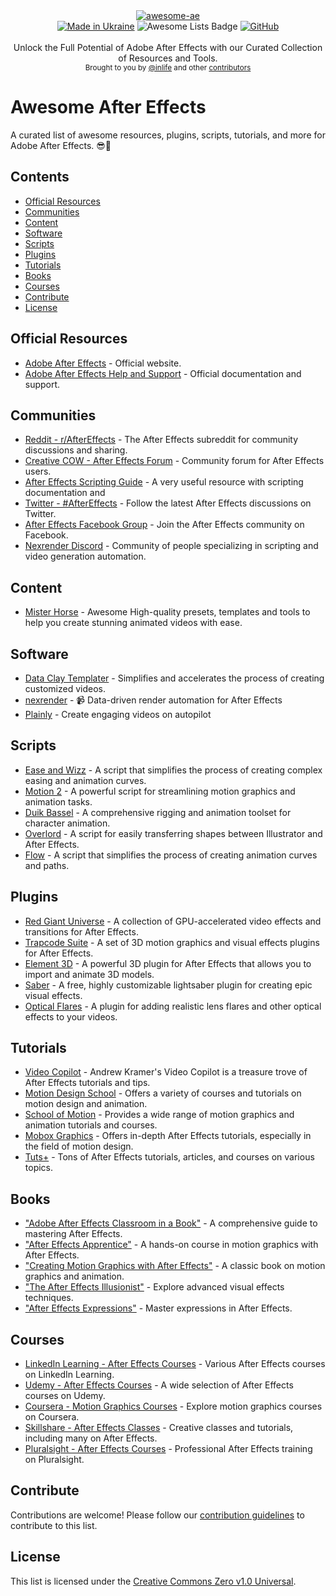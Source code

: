 <div align="center">
    <a href="https://github.com/inlife/awesome-ae"><img src="https://github.com/inlife/awesome-ae/assets/2182108/2f308a1c-fe5f-41a0-86be-3653c713d3ba" alt="awesome-ae" /></a>
</div>

<div align="center">
    <a href="https://stand-with-ukraine.pp.ua"><img src="https://img.shields.io/badge/made_in-Ukraine-ffd700.svg?labelColor=0057b7&style=for-the-badge" alt="Made in Ukraine" /></a>
    <img src="https://img.shields.io/badge/Awesome%20Lists-FC60A8?logo=awesomelists&logoColor=fff&style=for-the-badge" alt="Awesome Lists Badge">
    <a href="LICENSE"><img alt="GitHub" src="https://img.shields.io/github/license/inlife/awesome-ae?style=for-the-badge"></a>
</div>

<br />

<div align="center">
  Unlock the Full Potential of Adobe After Effects with our Curated Collection of Resources and Tools.
</div>

<div align="center">
  <sub>
    Brought to you by <a href="https://github.com/inlife">@inlife</a>
    and other <a href="https://github.com/zpl-c/librg/graphs/contributors">contributors</a>
  </sub>
</div>

# Awesome After Effects

A curated list of awesome resources, plugins, scripts, tutorials, and more for Adobe After Effects. 😎🚀

## Contents

- [Official Resources](#official-resources)
- [Communities](#communities)
- [Content](#content)
- [Software](#software)
- [Scripts](#scripts)
- [Plugins](#plugins)
- [Tutorials](#tutorials)
- [Books](#books)
- [Courses](#courses)
- [Contribute](#contribute)
- [License](#license)

## Official Resources

- [Adobe After Effects](https://www.adobe.com/products/aftereffects.html) - Official website.
- [Adobe After Effects Help and Support](https://helpx.adobe.com/after-effects.html) - Official documentation and support.

## Communities

- [Reddit - r/AfterEffects](https://www.reddit.com/r/AfterEffects/) - The After Effects subreddit for community discussions and sharing.
- [Creative COW - After Effects Forum](https://forums.creativecow.net/adobeaftereffects) - Community forum for After Effects users.
- [After Effects Scripting Guide](https://ae-scripting.docsforadobe.dev/) - A very useful resource with scripting documentation and
- [Twitter - #AfterEffects](https://twitter.com/hashtag/AfterEffects) - Follow the latest After Effects discussions on Twitter.
- [After Effects Facebook Group](https://www.facebook.com/groups/aftereffectscommunity) - Join the After Effects community on Facebook.
- [Nexrender Discord](https://discord.gg/S2JtRcB) - Community of people specializing in scripting and video generation automation.

## Content
- [Mister Horse](https://misterhorse.com/) - Awesome High-quality presets, templates and tools to help you create stunning animated videos with ease.

## Software
 - [Data Clay Templater](https://dataclay.com/templater/) - Simplifies and accelerates the process of creating customized videos.
 - [nexrender](https://github.com/inlife/nexrender) - 📹 Data-driven render automation for After Effects
 - [Plainly](https://www.plainlyvideos.com/) - Create engaging videos on autopilot

## Scripts

- [Ease and Wizz](http://aescripts.com/ease-and-wizz/) - A script that simplifies the process of creating complex easing and animation curves.
- [Motion 2](http://aescripts.com/motion/) - A powerful script for streamlining motion graphics and animation tasks.
- [Duik Bassel](https://rainboxprod.coop/en/tools/duik/) - A comprehensive rigging and animation toolset for character animation.
- [Overlord](http://battleaxe.co/overlord) - A script for easily transferring shapes between Illustrator and After Effects.
- [Flow](https://aescripts.com/flow/) - A script that simplifies the process of creating animation curves and paths.

## Plugins

- [Red Giant Universe](https://www.redgiant.com/universe/) - A collection of GPU-accelerated video effects and transitions for After Effects.
- [Trapcode Suite](https://www.redgiant.com/products/trapcode-suite/) - A set of 3D motion graphics and visual effects plugins for After Effects.
- [Element 3D](https://www.videocopilot.net/products/element2/) - A powerful 3D plugin for After Effects that allows you to import and animate 3D models.
- [Saber](https://www.videocopilot.net/blog/2016/03/new-plug-in-saber-now-available-100-free/) - A free, highly customizable lightsaber plugin for creating epic visual effects.
- [Optical Flares](https://www.videocopilot.net/products/opticalflares/) - A plugin for adding realistic lens flares and other optical effects to your videos.

## Tutorials

- [Video Copilot](https://www.videocopilot.net/tutorials/) - Andrew Kramer's Video Copilot is a treasure trove of After Effects tutorials and tips.
- [Motion Design School](https://motiondesign.school/collections/after-effects) - Offers a variety of courses and tutorials on motion design and animation.
- [School of Motion](https://www.schoolofmotion.com/tutorials) - Provides a wide range of motion graphics and animation tutorials and courses.
- [Mobox Graphics](https://www.moboxgraphics.com/) - Offers in-depth After Effects tutorials, especially in the field of motion design.
- [Tuts+](https://tutsplus.com/) - Tons of After Effects tutorials, articles, and courses on various topics.

## Books

- ["Adobe After Effects Classroom in a Book"](https://www.adobepress.com/store/adobe-after-effects-classroom-in-a-book-2021-release-9780136677777) - A comprehensive guide to mastering After Effects.
- ["After Effects Apprentice"](https://www.amazon.com/After-Effects-Apprentice-Real-World-Skills/dp/0240811364) - A hands-on course in motion graphics with After Effects.
- ["Creating Motion Graphics with After Effects"](https://www.amazon.com/Creating-Motion-Graphics-After-Effects/dp/1138643110) - A classic book on motion graphics and animation.
- ["The After Effects Illusionist"](https://www.amazon.com/After-Effects-Illusionist-Complete-Techniques/dp/1578202138) - Explore advanced visual effects techniques.
- ["After Effects Expressions"](https://www.amazon.com/After-Effects-Expressions-Marcus-Geduld/dp/0240809362) - Master expressions in After Effects.

## Courses

- [LinkedIn Learning - After Effects Courses](https://www.linkedin.com/learning/topics/adobe-after-effects) - Various After Effects courses on LinkedIn Learning.
- [Udemy - After Effects Courses](https://www.udemy.com/courses/search/?q=after%20effects) - A wide selection of After Effects courses on Udemy.
- [Coursera - Motion Graphics Courses](https://www.coursera.org/specializations/motion-graphics) - Explore motion graphics courses on Coursera.
- [Skillshare - After Effects Classes](https://www.skillshare.com/browse/adobe-after-effects) - Creative classes and tutorials, including many on After Effects.
- [Pluralsight - After Effects Courses](https://www.pluralsight.com/courses/adobe-after-effects-fundamentals) - Professional After Effects training on Pluralsight.

## Contribute

Contributions are welcome! Please follow our [contribution guidelines](CONTRIBUTING.md) to contribute to this list.

## License

This list is licensed under the [Creative Commons Zero v1.0 Universal](LICENSE).
